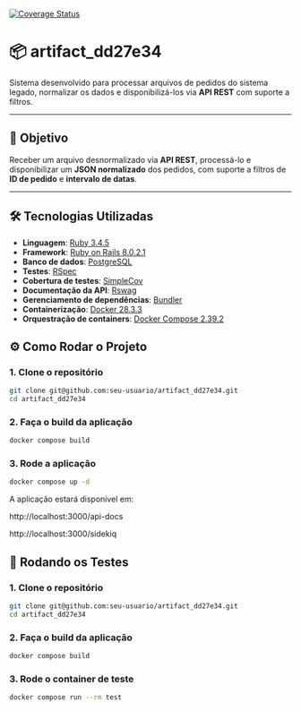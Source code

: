 [![Coverage Status](https://coveralls.io/repos/github/flaviogf/artifact_dd27e34/badge.svg?branch=chore/add-coverage)](https://coveralls.io/github/flaviogf/artifact_dd27e34?branch=chore/add-coverage)

# 📦 artifact_dd27e34

Sistema desenvolvido para processar arquivos de pedidos do sistema legado, normalizar os dados e disponibilizá-los via **API REST** com suporte a filtros.

---

## 🚀 **Objetivo**

Receber um arquivo desnormalizado via **API REST**, processá-lo e disponibilizar um **JSON normalizado** dos pedidos, com suporte a filtros de **ID de pedido** e **intervalo de datas**.

---

## 🛠 **Tecnologias Utilizadas**

- **Linguagem**: [Ruby 3.4.5](https://www.ruby-lang.org/)
- **Framework**: [Ruby on Rails 8.0.2.1](https://rubyonrails.org/)
- **Banco de dados**: [PostgreSQL](https://www.postgresql.org/)
- **Testes**: [RSpec](https://rspec.info/)
- **Cobertura de testes**: [SimpleCov](https://github.com/simplecov-ruby/simplecov)
- **Documentação da API**: [Rswag](https://github.com/rswag/rswag)
- **Gerenciamento de dependências**: [Bundler](https://bundler.io/)
- **Containerização**: [Docker 28.3.3](https://www.docker.com/)
- **Orquestração de containers**: [Docker Compose 2.39.2](https://docs.docker.com/compose/)

## ⚙️ Como Rodar o Projeto

### 1. Clone o repositório

```bash
git clone git@github.com:seu-usuario/artifact_dd27e34.git
cd artifact_dd27e34
```

### 2. Faça o build da aplicação

```bash
docker compose build
```

### 3. Rode a aplicação

```bash
docker compose up -d
```

A aplicação estará disponível em:

http://localhost:3000/api-docs

http://localhost:3000/sidekiq

## 🧪 Rodando os Testes

### 1. Clone o repositório

```bash
git clone git@github.com:seu-usuario/artifact_dd27e34.git
cd artifact_dd27e34
```

### 2. Faça o build da aplicação

```bash
docker compose build
```

### 3. Rode o container de teste

```bash
docker compose run --rm test
```
